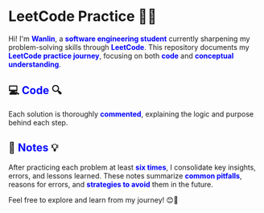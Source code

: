 # LeetCode Practice 📘✨

Hi! I'm <span style="color:blue;">**Wanlin**</span>, a <span style="color:blue;">**software engineering student**</span> currently sharpening my problem-solving skills through <span style="color:blue;">**LeetCode**</span>. This repository documents my <span style="color:blue;">**LeetCode practice journey**</span>, focusing on both <span style="color:blue;">**code**</span> and <span style="color:blue;">**conceptual understanding**</span>.

## 💻 <span style="color:blue;">**Code**</span> 🔍
Each solution is thoroughly <span style="color:blue;">**commented**</span>, explaining the logic and purpose behind each step.

## 📝 <span style="color:blue;">**Notes**</span> 💡
After practicing each problem at least <span style="color:blue;">**six times**</span>, I consolidate key insights, errors, and lessons learned. These notes summarize <span style="color:blue;">**common pitfalls**</span>, reasons for errors, and <span style="color:blue;">**strategies to avoid**</span> them in the future.

Feel free to explore and learn from my journey! 😊🚀
